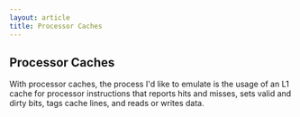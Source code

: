 ```yaml
---
layout: article
title: Processor Caches
---
```


## Processor Caches

With processor caches, the process I'd like to emulate is the usage of an L1 cache for processor 
instructions that reports hits and misses, sets valid and dirty bits, tags cache lines, and reads or 
writes data.
